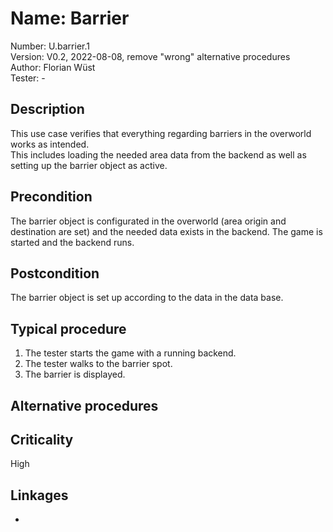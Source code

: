 # Name: Barrier

Number: U.barrier.1  
Version: V0.2, 2022-08-08, remove "wrong" alternative procedures  
Author: Florian Wüst  
Tester: -  

## Description

This use case verifies that everything regarding barriers in the overworld works as intended.  
This includes loading the needed area data from the backend as well as setting up the barrier object as active.

## Precondition

The barrier object is configurated in the overworld (area origin and destination are set) and the needed data exists in the backend.
The game is started and the backend runs.

## Postcondition

The barrier object is set up according to the data in the data base.

## Typical procedure

1. The tester starts the game with a running backend.  
2. The tester walks to the barrier spot.  
3. The barrier is displayed.  

## Alternative procedures



## Criticality

High

## Linkages

-

